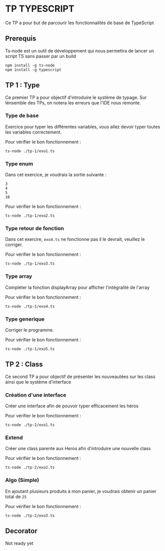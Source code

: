 # TP TYPESCRIPT

Ce TP a pour but de parcourir les fonctionnalités de base de TypeScript

## Prerequis

Ts-node est un outil de développement qui nous permettra de lancer un script TS sans passer par un build
```
npm install -g ts-node
npm install -g typescript
```

## TP 1 : Type

Ce premier TP a pour objectif d'introduire le système de typage. Sur lénsemble des TPs, on notera les erreurs que l'IDE nous remonte. 

### Type de base

Exercice pour typer les différentes variables, vous allez devoir typer toutes les variables correctement.

Pour vérifier le bon fonctionnement :
```
ts-node ./tp-1/exo1.ts
```

### Type enum

Dans cet exercice, je voudrais la sortie suivante :
```
3
4
5
10
```

Pour vérifier le bon fonctionnement :
```
ts-node ./tp-1/exo2.ts
```

### Type retour de fonction

Dans cet exercire, `exo4.ts` ne fonctionne pas il le devrait, veuillez le corriger.

Pour vérifier le bon fonctionnement :
```
ts-node ./tp-1/exo3.ts
```

### Type array

Compléter la fonction displayArray pour afficher l'intégralité de l'array

Pour vérifier le bon fonctionnement :
```
ts-node ./tp-1/exo4.ts
```

### Type generique

Corriger le programme.

Pour vérifier le bon fonctionnement :
```
ts-node ./tp-1/exo5.ts
```

## TP 2 : Class

Ce second TP a pour objectif de présenter les nouveautées sur les class ainsi que le système d'interface

### Création d'une interface

Créer une interface afin de pouvoir typer efficacement les héros

Pour vérifier le bon fonctionnement :
```
ts-node ./tp-2/exo1.ts
```

### Extend

Créer une class parente aux Heros afin d'introduire une nouvelle class

Pour vérifier le bon fonctionnement :
```
ts-node ./tp-2/exo2.ts
```

### Algo (Simple)

En ajoutant plusieurs produits à mon panier, je voudrais obtenir un panier total de `25`

Pour vérifier le bon fonctionnement :
```
ts-node ./tp-2/exo3.ts
```

## Decorator

Not ready yet